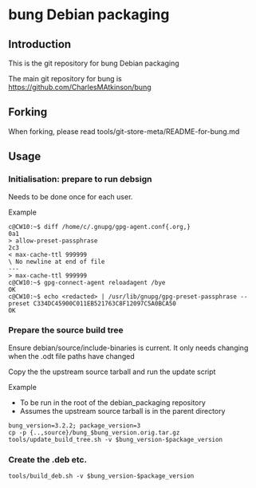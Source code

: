 # bung Debian packaging

## Introduction

This is the git repository for bung Debian packaging

The main git repository for bung is https://github.com/CharlesMAtkinson/bung

## Forking

When forking, please read tools/git-store-meta/README-for-bung.md

## Usage

### Initialisation: prepare to run debsign

Needs to be done once for each user.

Example

```
c@CW10:~$ diff /home/c/.gnupg/gpg-agent.conf{.org,}
0a1
> allow-preset-passphrase
2c3
< max-cache-ttl 999999
\ No newline at end of file
---
> max-cache-ttl 999999
c@CW10:~$ gpg-connect-agent reloadagent /bye
OK
c@CW10:~$ echo <redacted> | /usr/lib/gnupg/gpg-preset-passphrase --preset C334DC45900C011EB521763C8F12097C5A0BCA50
OK
``` 

### Prepare the source build tree

Ensure debian/source/include-binaries is current.  It only needs changing when the .odt file paths have changed

Copy the the upstream source tarball and run the update script

Example

- To be run in the root of the debian_packaging repository
- Assumes the upstream source tarball is in the parent directory

```
bung_version=3.2.2; package_version=3 
cp -p {..,source}/bung_$bung_version.orig.tar.gz 
tools/update_build_tree.sh -v $bung_version-$package_version
```

### Create the .deb etc.

```tools/build_deb.sh -v $bung_version-$package_version```
